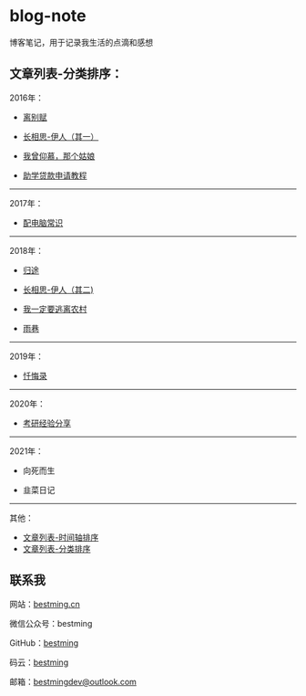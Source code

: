 # blog-note


博客笔记，用于记录我生活的点滴和感想


## 文章列表-分类排序：



2016年：

* [离别赋](2016/离别赋.md)

* [长相思-伊人（其一）](2016/长相思-伊人.md)

* [我曾仰慕，那个姑娘](2016/我曾仰慕，那个姑娘.md)

* [助学贷款申请教程](2016/助学贷款申请教程.md)

---

2017年：


* [配电脑常识](2017/配电脑常识.md)


---

2018年：

* [归途](2018/归途.md)

* [长相思-伊人（其二)](2018/长相思-伊人（其二）.md)

* [我一定要逃离农村](2018/我一定要逃离农村.md)

* [雨巷](2018/雨巷.md)

---

2019年：

* [忏悔录](2019/忏悔录-如果可以穿越，我想回到从前.md)

---

2020年：

* [考研经验分享](2020/考研经验分享.md)

---

2021年：

* 向死而生[](2021/)

* 韭菜日记[](2021/)


---

其他：

* [文章列表-时间轴排序](timeline.md)
* [文章列表-分类排序](sort.md)



## 联系我

网站：[bestming.cn](http://www.bestming.cn)

微信公众号：bestming

GitHub：[bestming](https://github.com/bestming)

码云：[bestming](https://gitee.com/bestming)

邮箱：bestmingdev@outlook.com